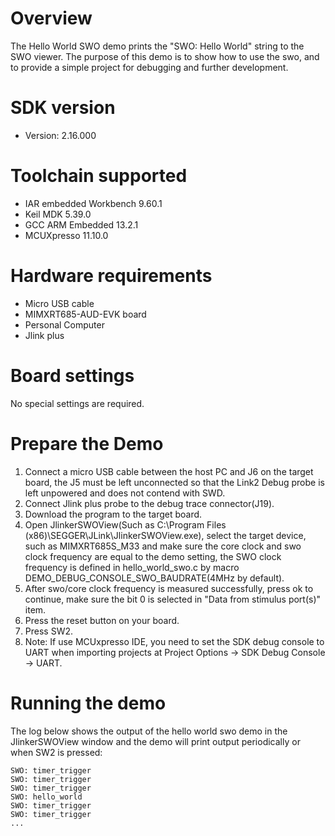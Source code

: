 Overview
========
The Hello World SWO demo prints the "SWO: Hello World" string to the SWO viewer. The purpose of this demo is to
show how to use the swo, and to provide a simple project for debugging and further development.

SDK version
===========
- Version: 2.16.000

Toolchain supported
===================
- IAR embedded Workbench  9.60.1
- Keil MDK  5.39.0
- GCC ARM Embedded  13.2.1
- MCUXpresso  11.10.0

Hardware requirements
=====================
- Micro USB cable
- MIMXRT685-AUD-EVK board
- Personal Computer
- Jlink plus

Board settings
==============
No special settings are required.

Prepare the Demo
================
1.  Connect a micro USB cable between the host PC and J6 on the target board, the J5 must be left unconnected so that the Link2 Debug probe is left unpowered and does not contend with SWD.
2.  Connect Jlink plus probe to the debug trace connector(J19).
3.  Download the program to the target board.
4.  Open JlinkerSWOView(Such as C:\Program Files (x86)\SEGGER\JLink\JlinkerSWOView.exe), select the target device, such as MIMXRT685S_M33 and make sure the core clock and swo clock frequency are equal to the demo setting, 
    the SWO clock frequency is defined in hello_world_swo.c by macro DEMO_DEBUG_CONSOLE_SWO_BAUDRATE(4MHz by default).
5.  After swo/core clock frequency is measured successfully, press ok to continue, make sure the bit 0 is selected in "Data from stimulus port(s)" item.
6.  Press the reset button on your board.
7.  Press SW2.
8.  Note: If use MCUxpresso IDE, you need to set the SDK debug console to UART when importing projects at
    Project Options -> SDK Debug Console -> UART.

Running the demo
================
The log below shows the output of the hello world swo demo in the JlinkerSWOView window and the demo will print output periodically or when SW2 is pressed:
~~~~~~~~~~~~~~~~~~~~~~~~~~~~~~~~~~~
SWO: timer_trigger
SWO: timer_trigger
SWO: timer_trigger
SWO: hello_world
SWO: timer_trigger
SWO: timer_trigger
...
~~~~~~~~~~~~~~~~~~~~~~~~~~~~~~~~~~~
